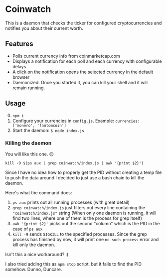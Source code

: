 # Coinwatch

This is a daemon that checks the ticker for configured cryptocurrencies and notifies you about their current worth.

## Features

- Polls current currency info from coinmarketcap.com
- Displays a notification for each poll and each currency with configurable delays
- A click on the notification opens the selected currency in the default browser
- Daemonized. Once you started it, you can kill your shell and it will remain running.

## Usage

0. `npm i`
1. Configure your currencies in `config.js`. Example: `currencies: ['monero', 'fantomcoin']`
2. Start the daemon: `$ node index.js`

### Killing the daemon

You will like this one. 🙃

```
kill -9 $(ps aux | grep coinwatch/index.js | awk '{print $2}')
```

Since I have no idea how to properly get the PID without creating a temp file to push the data around I decided to just use a bash chain to kill the daemon.

Here's what the command does:

1. `ps aux` prints out all running processes (with great detail)
2. `grep coinwatch/index.js` just filters out every line containing the `"coinwatch/index.js"` string (When only one daemon is running, it will find two lines, where one of them is the process for grep itself)
3. `awk '{print $2}'` picks out the second "column" which is the PID in the case of `ps aux`
4. `kill -9` sends `SIGKILL` to the specified processes. Since the grep process has finished by now, it will print one `no such process` error and kill only the daemon.

Isn't this a nice workaround? :)

I also tried adding this as `npm stop` script, but it fails to find the PID somehow. Dunno, Duncare.